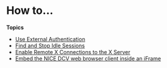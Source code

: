 # How to\.\.\.<a name="how-to"></a>

**Topics**
+ [Use External Authentication](external-authentication.md)
+ [Find and Stop Idle Sessions](stop-idle-sessions.md)
+ [Enable Remote X Connections to the X Server](setup-xforwarding.md)
+ [Embed the NICE DCV web browser client inside an iFrame](embed-in-iframe.md)